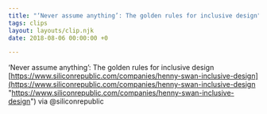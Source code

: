 ```yaml
---
title: "‘Never assume anything’: The golden rules for inclusive design"
tags: clips
layout: layouts/clip.njk
date: 2018-08-06 00:00:00 +0

---
```

‘Never assume anything’: The golden rules for inclusive design [https://www.siliconrepublic.com/companies/henny-swan-inclusive-design](https://www.siliconrepublic.com/companies/henny-swan-inclusive-design "https://www.siliconrepublic.com/companies/henny-swan-inclusive-design") via @siliconrepublic